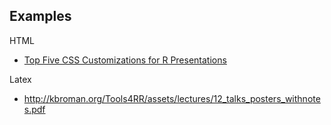 ## Examples

HTML

* [Top Five CSS Customizations for R Presentations](http://rstudio-pubs-static.s3.amazonaws.com/27777_55697c3a476640caa0ad2099fe914ae5.html#/)

Latex

* http://kbroman.org/Tools4RR/assets/lectures/12_talks_posters_withnotes.pdf
